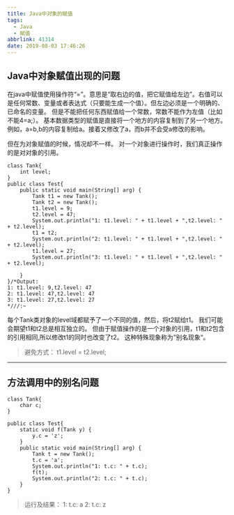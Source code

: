 ```yaml
---
title: Java中对象的赋值
tags:
  - Java
  - 赋值
abbrlink: 41314
date: 2019-08-03 17:46:26
---
```

## Java中对象赋值出现的问题
<!--more-->

在java中赋值使用操作符“=”。意思是“取右边的值，把它赋值给左边”。右值可以是任何常数、变量或者表达式（只要能生成一个值）。但左边必须是一个明确的、已命名的变量。
但是不能把任何东西赋值给一个常数，常数不能作为左值（比如不能4=a;）。
基本数据类型的赋值是直接将一个地方的内容复制到了另一个地方。例如，a=b,b的内容复制给a。接着又修改了a，而b并不会受a修改的影响。
	
但在为对象赋值的时候，情况却不一样。
对一个对象进行操作时，我们真正操作的是对对象的引用。



```
class Tank{
	int level;
}
public class Test{
	public static void main(String[] arg) {
		Tank t1 = new Tank();
		Tank t2 = new Tank();
		t1.level = 9;
		t2.level = 47;
		System.out.println("1: t1.level: " + t1.level + ",t2.level: " + t2.level);
		t1 = t2;
		System.out.println("2: t1.level: " + t1.level + ",t2.level: " + t2.level);
		t1.level = 27;
		System.out.println("3: t1.level: " + t1.level + ",t2.level: " + t2.level);
	
	}
}/*Output:
1: t1.level: 9,t2.level: 47
2: t1.level: 47,t2.level: 47
3: t1.level: 27,t2.level: 27
*///:~
```

每个Tank类对象的level域都赋予了一个不同的值，然后，将t2赋给t1。
我们可能会期望t1和t2总是相互独立的。
但由于赋值操作的是一个对象的引用，t1和t2包含的引用相同,所以修改t1的同时也改变了t2。
这种特殊现象称为”别名现象“。
	
>避免方式：
>t1.level = t2.level;
	
---
	
## 方法调用中的别名问题
	
```
class Tank{		
	char c;
}

public class Test{
	static void f(Tank y) {
		y.c = 'z';
	}
	public static void main(String[] arg) {
		Tank t = new Tank();
		t.c = 'a';
		System.out.println("1: t.c: " + t.c);
		f(t);
		System.out.println("2: t.c: " + t.c);
	}
}
```
	
>运行及结果：
>1: t.c: a
>2: t.c: z

	

